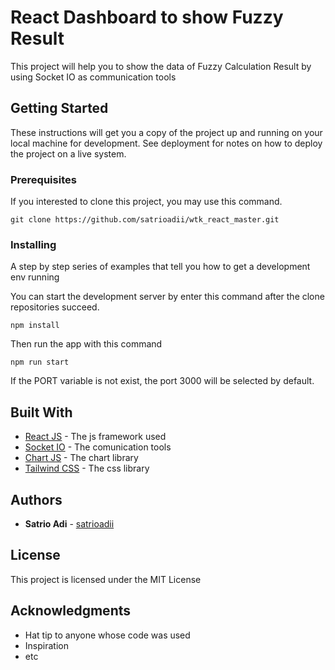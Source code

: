 # React Dashboard to show Fuzzy Result

This project will help you to show the data of Fuzzy Calculation Result by using Socket IO as communication tools

## Getting Started

These instructions will get you a copy of the project up and running on your
local machine for development. See deployment for notes on how to deploy the
project on a live system.

### Prerequisites

If you interested to clone this project, you may use this command.

```
git clone https://github.com/satrioadii/wtk_react_master.git
```

### Installing

A step by step series of examples that tell you how to get a development env
running

You can start the development server by enter this command after the clone
repositories succeed.

```
npm install
```

Then run the app with this command

```
npm run start
```

If the PORT variable is not exist, the port 3000 will be selected by default.

## Built With

- [React JS](https://reactjs.org/) - The js framework used
- [Socket IO](https://socket.io/docs/v3/index.html) - The comunication tools
- [Chart JS](https://www.chartjs.org/) - The chart library
- [Tailwind CSS](https://tailwindcss.com/) - The css library

## Authors

- **Satrio Adi** - [satrioadii](https://github.com/satrioadii)

## License

This project is licensed under the MIT License

## Acknowledgments

- Hat tip to anyone whose code was used
- Inspiration
- etc
